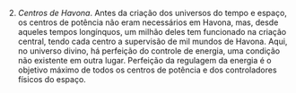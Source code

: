 2. *Centros de Havona*. Antes da criação dos universos do tempo e  espaço, os centros de potência não eram necessários em Havona, mas, desde aqueles tempos  longínquos, um milhão deles tem funcionado na criação central, tendo cada centro a supervisão de mil mundos de Havona. Aqui, no universo divino, há perfeição do controle de energia, uma condição não existente em outra lugar. Perfeição da regulagem da energia é o objetivo máximo de todos os centros de potência e dos controladores físicos do espaço.